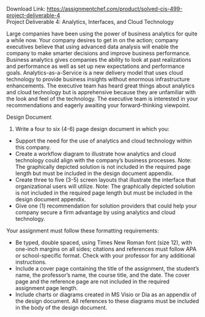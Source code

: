 Download Link: https://assignmentchef.com/product/solved-cis-499-project-deliverable-4
<br>
Project Deliverable 4: Analytics, Interfaces, and Cloud Technology

Large companies have been using the power of business analytics for quite a while now. Your company desires to get in on the action; company executives believe that using advanced data analysis will enable the company to make smarter decisions and improve business performance. Business analytics gives companies the ability to look at past realizations and performance as well as set up new expectations and performance goals. Analytics-as-a-Service is a new delivery model that uses cloud technology to provide business insights without enormous infrastructure enhancements. The executive team has heard great things about analytics and cloud technology but is apprehensive because they are unfamiliar with the look and feel of the technology. The executive team is interested in your recommendations and eagerly awaiting your forward-thinking viewpoint.

Design Document

<ol start="1" type="1">

 <li>Write a four to six (4-6) page design document in which you:</li>

</ol>

<ul>

 <li>Support the need for the use of analytics and cloud technology within this company.</li>

 <li>Create a workflow diagram to illustrate how analytics and cloud technology could align with the company’s business processes. Note: The graphically depicted solution is not included in the required page length but must be included in the design document appendix.</li>

 <li>Create three to five (3-5) screen layouts that illustrate the interface that organizational users will utilize. Note: The graphically depicted solution is not included in the required page length but must be included in the design document appendix.</li>

 <li>Give one (1) recommendation for solution providers that could help your company secure a firm advantage by using analytics and cloud technology.</li>

</ul>

Your assignment must follow these formatting requirements:

<ul type="disc">

 <li>Be typed, double spaced, using Times New Roman font (size 12), with one-inch margins on all sides; citations and references must follow APA or school-specific format. Check with your professor for any additional instructions.</li>

 <li>Include a cover page containing the title of the assignment, the student’s name, the professor’s name, the course title, and the date. The cover page and the reference page are not included in the required assignment page length.</li>

 <li>Include charts or diagrams created in MS Visio or Dia as an appendix of the design document. All references to these diagrams must be included in the body of the design document.</li>

</ul>